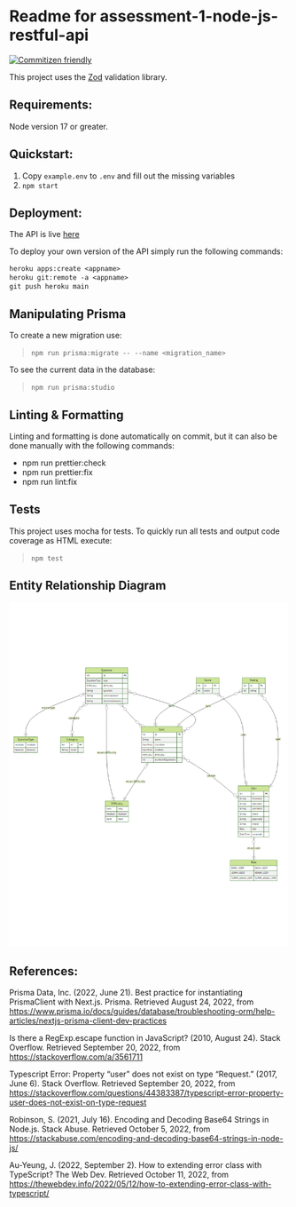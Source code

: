 # Readme for assessment-1-node-js-restful-api

[![Commitizen friendly](https://img.shields.io/badge/commitizen-friendly-brightgreen.svg)](http://commitizen.github.io/cz-cli/)

This project uses the [Zod](https://zod.dev/) validation library.

## Requirements:
Node version 17 or greater.

## Quickstart:
1. Copy `example.env` to `.env` and fill out the missing variables
2. `npm start`

## Deployment:
The API is live [here](https://node-js-restful-api-gevis1.herokuapp.com/)

To deploy your own version of the API simply run the following commands:
```shell
heroku apps:create <appname>
heroku git:remote -a <appname>
git push heroku main
```


## Manipulating Prisma
To create a new migration use: 
> `npm run prisma:migrate -- --name <migration_name>`

To see the current data in the database:
> `npm run prisma:studio`

## Linting & Formatting
Linting and formatting is done automatically on commit,
but it can also be done manually with the following commands:
*  npm run prettier:check
*  npm run prettier:fix
*  npm run lint:fix

## Tests
This project uses mocha for tests.
To quickly run all tests and output code coverage as HTML execute:
> `npm test`

## Entity Relationship Diagram
![](./prisma/v2/ERD.png)

## References:
Prisma Data, Inc. (2022, June 21). Best practice for instantiating PrismaClient with Next.js. Prisma. Retrieved August 24, 2022, from https://www.prisma.io/docs/guides/database/troubleshooting-orm/help-articles/nextjs-prisma-client-dev-practices

Is there a RegExp.escape function in JavaScript? (2010, August 24). Stack Overflow. Retrieved September 20, 2022, from https://stackoverflow.com/a/3561711

Typescript Error: Property “user” does not exist on type “Request.” (2017, June 6). Stack Overflow. Retrieved September 20, 2022, from https://stackoverflow.com/questions/44383387/typescript-error-property-user-does-not-exist-on-type-request

Robinson, S. (2021, July 16). Encoding and Decoding Base64 Strings in Node.js. Stack Abuse. Retrieved October 5, 2022, from https://stackabuse.com/encoding-and-decoding-base64-strings-in-node-js/

Au-Yeung, J. (2022, September 2). How to extending error class with TypeScript? The Web Dev. Retrieved October 11, 2022, from https://thewebdev.info/2022/05/12/how-to-extending-error-class-with-typescript/
